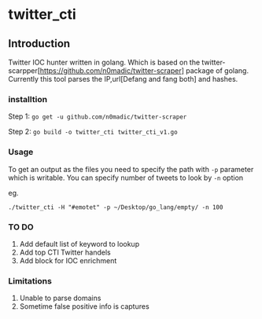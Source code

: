# twitter_cti

## Introduction 

Twitter IOC hunter written in golang. Which is based on the twitter-scarpper[https://github.com/n0madic/twitter-scraper] package of golang. Currently this tool parses the IP,url[Defang and fang both] and hashes.

### installtion 

Step 1: ```go get -u github.com/n0madic/twitter-scraper```

Step 2: ```go build -o twitter_cti twitter_cti_v1.go```


### Usage 

To get an output as the files you need to specify the path with `-p` parameter which is writable. You can specify number of tweets to look by `-n` option

eg. 

`./twitter_cti -H "#emotet" -p ~/Desktop/go_lang/empty/ -n 100`


### TO DO 
1. Add default list of keyword to lookup 
2. Add top CTI Twitter handels
3. Add block for IOC enrichment

### Limitations 
1. Unable to parse domains 
2. Sometime false positive info is captures 
